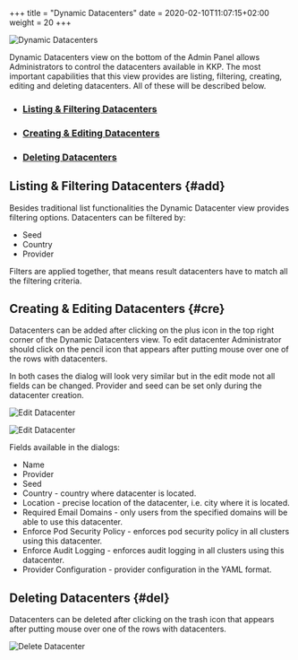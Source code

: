 +++
title = "Dynamic Datacenters"
date = 2020-02-10T11:07:15+02:00
weight = 20
+++

![Dynamic Datacenters](/img/kubermatic/v2.18/ui/dc.png?classes=shadow,border "Dynamic Datacenters View")

Dynamic Datacenters view on the bottom of the Admin Panel allows Administrators to control the datacenters available
in KKP. The most important capabilities that this view provides are listing, filtering, creating, editing and deleting
datacenters. All of these will be described below.

- ### [Listing & Filtering Datacenters](#add)
- ### [Creating & Editing Datacenters](#cre)
- ### [Deleting Datacenters](#del)

## Listing & Filtering Datacenters {#add}
Besides traditional list functionalities the Dynamic Datacenter view provides filtering options. Datacenters can be
filtered by:

- Seed
- Country
- Provider

Filters are applied together, that means result datacenters have to match all the filtering criteria.

## Creating & Editing Datacenters {#cre}
Datacenters can be added after clicking on the plus icon in the top right corner of the Dynamic Datacenters view. To
edit datacenter Administrator should click on the pencil icon that appears after putting mouse over one of the rows with
datacenters.

In both cases the dialog will look very similar but in the edit mode not all fields can be changed. Provider and seed
can be set only during the datacenter creation.

![Edit Datacenter](/img/kubermatic/v2.18/ui/dc_edit1.png?classes=shadow,border&height=600 "Dynamic Datacenters Edit Dialog")

![Edit Datacenter](/img/kubermatic/v2.18/ui/dc_edit2.png?classes=shadow,border&height=600 "Dynamic Datacenters Edit Dialog")

Fields available in the dialogs:

- Name
- Provider
- Seed
- Country - country where datacenter is located.
- Location - precise location of the datacenter, i.e. city where it is located.
- Required Email Domains - only users from the specified domains will be able to use this datacenter.
- Enforce Pod Security Policy - enforces pod security policy in all clusters using this datacenter.
- Enforce Audit Logging - enforces audit logging in all clusters using this datacenter.
- Provider Configuration - provider configuration in the YAML format.

## Deleting Datacenters {#del}
Datacenters can be deleted after clicking on the trash icon that appears after putting mouse over one of the rows with
datacenters.

![Delete Datacenter](/img/kubermatic/v2.18/ui/dc_delete.png?classes=shadow,border&height=200 "Dynamic Datacenters Delete Dialog")
